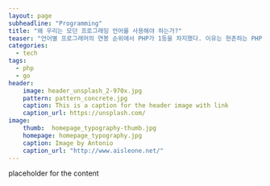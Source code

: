 ```yaml
---
layout: page
subheadline: "Programming"
title: "왜 우리는 모던 프로그래밍 언어를 사용해야 하는가?"
teaser: "언어별 프로그래머의 연봉 순위에서 PHP가 1등을 차지했다. 이유는 현존하는 PHP 프로그래머에서 주니어 엔지니어의 비중이 현저히 낮기 때문이었다. Do you like music? Or are you a podcaster? Do you want to stream your videos in a nice player? Than you likely will like the integration of <em>mediaelement.js</em>. It enables you to play music and stream video in a consistent player that looks in each browser delicious. It even works in IE6-8."
categories:
  - tech
tags:
  - php
  - go
header:
    image: header_unsplash_2-970x.jpg
    pattern: pattern_concrete.jpg
    caption: This is a caption for the header image with link
    caption_url: https://unsplash.com/
image:
    thumb:  homepage_typography-thumb.jpg
    homepage: homepage_typography.jpg
    caption: Image by Antonio
    caption_url: "http://www.aisleone.net/"
---
```

placeholder for the content